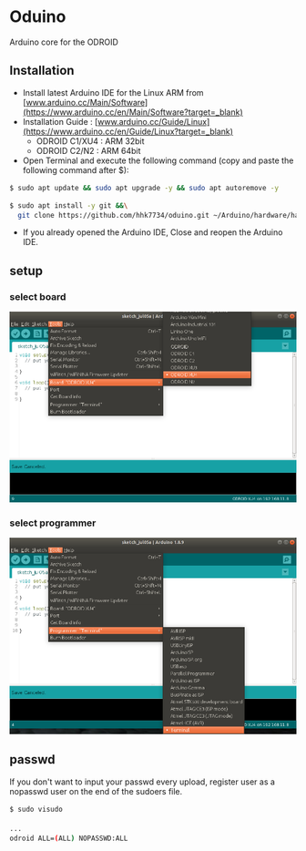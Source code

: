 # Oduino

Arduino core for the ODROID

## Installation

- Install latest Arduino IDE for the Linux ARM from [www.arduino.cc/Main/Software](https://www.arduino.cc/en/Main/Software?target=_blank)
- Installation Guide : [www.arduino.cc/Guide/Linux](https://www.arduino.cc/en/Guide/Linux?target=_blank)
  - ODROID C1/XU4 : ARM 32bit
  - ODROID C2/N2 : ARM 64bit
- Open Terminal and execute   the following command (copy and paste the following command after $):

```bash
$ sudo apt update && sudo apt upgrade -y && sudo apt autoremove -y
```

```bash
$ sudo apt install -y git &&\
  git clone https://github.com/hhk7734/oduino.git ~/Arduino/hardware/hardkernel/odroid
```

- If you already opened the Arduino IDE, Close and reopen the Arduino IDE.

## setup

### select board

![board](./image/01.select_board.png)

### select programmer

![programmer](./image/02.select_programmer.png)

## passwd

If you don't want to input your passwd every upload, register user as a nopasswd user on the end of the sudoers file.

```bash
$ sudo visudo

...
odroid ALL=(ALL) NOPASSWD:ALL
```
